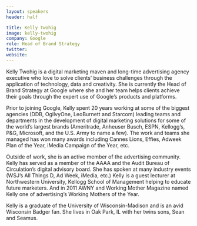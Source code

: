 ```yaml
---
layout: speakers
header: half

title: Kelly Twohig
image: kelly-twohig
company: Google
role: Head of Brand Strategy
twitter: 
website: 
---
```

Kelly Twohig is a digital marketing maven and long-time advertising agency executive who love to solve clients’ business challenges through the application of technology, data and creativity. She is currently the Head of Brand Strategy at Google where she and her team helps clients achieve their goals through the expert use of Google’s products and platforms. 

Prior to joining Google, Kelly spent 20 years working at some of the biggest agencies (DDB, OgilvyOne, LeoBurnett and Starcom) leading teams and departments in the development of digital marketing solutions for some of the world’s largest brands (Ameritrade, Anheuser Busch, ESPN, Kellogg’s, P&G, Microsoft, and the U.S. Army to name a few). The work and teams she managed has won many awards including Cannes Lions, Effies, Adweek Plan of the Year, iMedia Campaign of the Year, etc.
 
Outside of work, she is an active member of the advertising community. Kelly has served as a member of the AAAA and the Audit Bureau of Circulation’s digital advisory board. She has spoken at many industry events (WSJ’s All Things D, Ad Week, iMedia, etc.) Kelly is a guest lecturer at Northwestern University, Kellogg School of Management helping to educate future marketers. And in 2011 AWNY and Working Mother Magazine named Kelly one of advertising’s Working Mothers of the Year.
 
Kelly is a graduate of the University of Wisconsin-Madison and is an avid Wisconsin Badger fan. She lives in Oak Park, IL with her twins sons, Sean and Seamus.